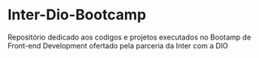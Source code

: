 # Inter-Dio-Bootcamp 

Repositório dedicado aos codigos e projetos executados no Bootamp de Front-end Development ofertado pela parceria da Inter com a DIO
